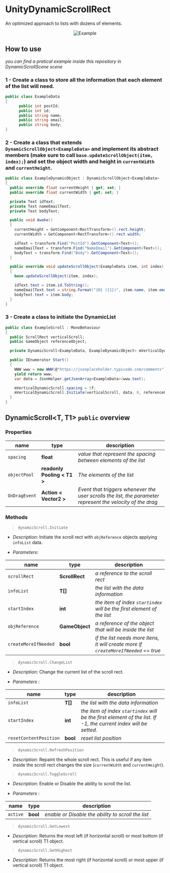 # UnityDynamicScrollRect
An optimized approach to lists with dozens of elements.

<p align="center">
  <img src="https://github.com/Mukarillo/UnityDynamicScrollRect/blob/master/ReadmeAssets/dynamic_list_example.gif?raw=true" alt="Example"/>
</p>

## How to use
*you can find a pratical example inside this repository in DynamicScrollScene scene*

### 1 - Create a class to store all the information that each element of the list will need.
```c#
public class ExampleData
{
      public int postId;
      public int id;
      public string name;
      public string email;
      public string body;
}
```
### 2 - Create a class that extends `DynamicScrollObject<ExampleData>` and implement its abstract members (make sure to call `base.updateScrollObject(item, index);`) and set the object width and height in `currentWidth` and `currentHeight`.
```c#
public class ExampleDynamicObject : DynamicScrollObject<ExampleData>
{
  public override float currentHeight { get; set; }
  public override float currentWidth { get; set; }

  private Text idText;
  private Text nameEmailText;
  private Text bodyText;

  public void Awake()
  {
    currentHeight = GetComponent<RectTransform>().rect.height;
    currentWidth = GetComponent<RectTransform>().rect.width;

    idText = transform.Find("PostId").GetComponent<Text>();
    nameEmailText = transform.Find("NameEmail").GetComponent<Text>();
    bodyText = transform.Find("Body").GetComponent<Text>();         
  }

  public override void updateScrollObject(ExampleData item, int index)
  {
    base.updateScrollObject(item, index);

    idText.text = item.id.ToString();
    nameEmailText.text = string.Format("{0} ({1})", item.name, item.email);
    bodyText.text = item.body;
  }
}
```
### 3 - Create a class to initiate the DynamicList
```c#
public class ExampleScroll : MonoBehaviour
{
  public ScrollRect verticalScroll;
  public GameObject referenceObject;

  private DynamicScroll<ExampleData, ExampleDynamicObject> mVerticalDynamicScroll = new DynamicScroll<ExampleData, ExampleDynamicObject>();

  public IEnumerator Start()
  {
    WWW www = new WWW(@"https://jsonplaceholder.typicode.com/comments");
    yield return www;
    var data = JsonHelper.getJsonArray<ExampleData>(www.text);

    mVerticalDynamicScroll.spacing = 5f;
    mVerticalDynamicScroll.Initiate(verticalScroll, data, 0, referenceObject);
  }      
}
```

## DynamicScroll<T, T1> `public` overview
### Properties
|name  |type  |description  |
|--|--|--|
|`spacing` |**float** |*value that represent the spacing between elements of the list*  |
|`objectPool` |**readonly Pooling < T1 >** |*The elements of the list*  |
|`OnDragEvent` |**Action < Vector2 >** |*Event that triggers whenever the user scrolls the list, the parameter represent the velocity of the drag*  |

### Methods

> `dynamicScroll.Initiate`
- *Description*: Initiate the scroll rect with `objReference` objects applying `infoList` data.

- *Parameters*:

|name  |type  |description  |
|--|--|--|
|`scrollRect` |**ScrollRect** |*a reference to the scroll rect*  |
|`infoList` |**T[]** |*the list with the data information*  |
|`startIndex` |**int** |*the item of index `startindex` will be the first element of the list*  |
|`objReference` |**GameObject** |*a reference of the object that will be inside the list*  |
|`createMoreIfNeeded` |**bool** |*if the list needs more itens, it will create more if `createMoreIfNeeded` == true*  |


> `dynamicScroll.ChangeList`
- *Description*:
Change the current list of the scroll rect.

- *Parameters* :

|name  |type  |description  |
|--|--|--|
|`infoList` |**T[]** |*the list with the data information*  |
|`startIndex` |**int** |*the item of index `startindex` will be the first element of the list. If -1, the current index will be setted.*  |
|`resetContentPosition` |**bool** |*reset list position*  |


> `dynamicScroll.RefreshPosition`
- *Description*: Repaint the whole scroll rect. This is useful if any item inside the scroll rect changes the size (`currentWidth` and `currentHeight`).


> `dynamicScroll.ToggleScroll`
- *Description*: Enable or Disable the ability to scroll the list.

- *Parameters* :

|name  |type  |description  |
|--|--|--|
|`active` |**bool** |*enable or Disable the ability to scroll the list*  |


> `dynamicScroll.GetLowest`
- *Description*: Returns the most left (if horizontal scroll) or most bottom (if vertical scroll) T1 object.


> `dynamicScroll.GetHighest`
- *Description*: Returns the most right (if horizontal scroll) or most upper (if vertical scroll) T1 object.
